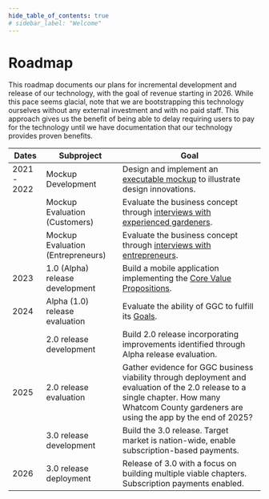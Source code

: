 ```yaml
---
hide_table_of_contents: true
# sidebar_label: "Welcome"
---
```


# Roadmap

This roadmap documents our plans for incremental development and release of our technology, with the goal of revenue starting in 2026. While this pace seems glacial, note that we are bootstrapping this technology ourselves without any external investment and with no paid staff. This approach gives us the benefit of being able to delay requiring users to pay for the technology until we have documentation that our technology provides proven benefits. 

| Dates | Subproject                        | Goal                                                                                                                                                                                          |
|------|-----------------------------------|-----------------------------------------------------------------------------------------------------------------------------------------------------------------------------------------------|
| 2021 - 2022 | Mockup Development                | Design and implement an [executable mockup](/docs/develop/mockup/design) to illustrate design innovations.                                                                                    | 
|      | Mockup Evaluation (Customers)     | Evaluate the business concept through [interviews with experienced gardeners](/docs/develop/mockup/customer-feedback).                                                                        |
|      | Mockup Evaluation (Entrepreneurs) | Evaluate the business concept through [interviews with entrepreneurs](/docs/develop/mockup/entrepreneur-feedback).                                                                            | 
| 2023 | 1.0 (Alpha) release development   | Build a mobile application implementing the [Core Value Propositions](/docs/develop/alpha-release/cvp#the-core-value-propositions).                                                           |
| 2024 | Alpha (1.0) release evaluation    | Evaluate the ability of GGC to fulfill its [Goals](/docs/develop/alpha-release/goals).                                                                                                        |
|      | 2.0 release development           | Build 2.0 release incorporating improvements identified through Alpha release evaluation.                                                                                                     | 
| 2025 | 2.0 release evaluation            | Gather evidence for GGC business viability through deployment and evaluation of the 2.0 release to a single chapter.  How many Whatcom County gardeners are using the app by the end of 2025? |
|      | 3.0 release development           | Build the 3.0 release. Target market is nation-wide, enable subscription-based payments.                                                                                                      | 
| 2026 | 3.0 release deployment            | Release of 3.0 with a focus on building multiple viable chapters. Subscription payments enabled.                                                                                              |
